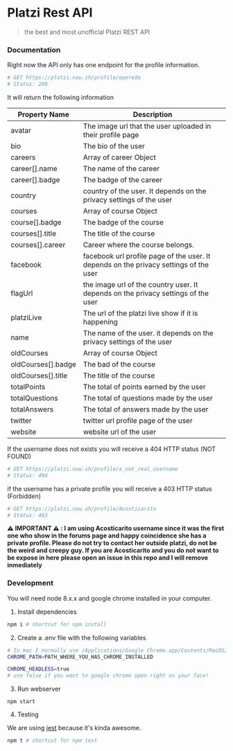 # Platzi Rest API

> the best and most unofficial Platzi REST API

### Documentation

Right now the API only has one endpoint for the profile information.

```bash
# GET https://platzi.now.sh/profile/eperedo
# Status: 200
```

It will return the following information

| Property Name      | Description                                                                           |
| ------------------ | ------------------------------------------------------------------------------------- |
| avatar             | The image url that the user uploaded in their profile page                            |
| bio                | The bio of the user                                                                   |
| careers            | Array of career Object                                                                |
| career[].name      | The name of the career                                                                |
| career[].badge     | The badge of the career                                                               |
| country            | country of the user. It depends on the privacy settings of the user                   |
| courses            | Array of course Object                                                                |
| course[].badge     | The badge of the course                                                               |
| courses[].title    | The title of the course                                                               |
| courses[].career   | Career where the course belongs.                                                      |
| facebook           | facebook url profile page of the user. It depends on the privacy settings of the user |
| flagUrl            | the image url of the country user. It depends on the privacy settings of the user     |
| platziLive         | The url of the platzi live show if it is happening                                    |
| name               | The name of the user. it depends on the privacy settings of the user                  |
| oldCourses         | Array of course Object                                                                |
| oldCourses[].badge | The bad of the course                                                                 |
| oldCourses[].title | The title of the course                                                               |
| totalPoints        | The total of points earned by the user                                                |
| totalQuestions     | The total of questions made by the user                                               |
| totalAnswers       | The total of answers made by the user                                                 |
| twitter            | twitter url profile page of the user                                                  |
| website            | website url of the user                                                               |

If the username does not exists you will receive a 404 HTTP status (NOT FOUND)

```bash
# GET https://platzi.now.sh/profile/a_not_real_username
# Status: 404
```

if the username has a private profile you will receive a 403 HTTP status (Forbidden)

```bash
# GET https://platzi.now.sh/profile/Acosticarito
# Status: 403
```

**⚠️ IMPORTANT️ ⚠️ : I am using Acosticarito username since it was the first one who show in the forums page and happy coincidence she has a private profile. Please do not try to contact her outside platzi, do not be the weird and creepy guy. If you are Acosticarito and you do not want to be expose in here please open an issue in this repo and I will remove inmediately**

### Development

You will need node 8.x.x and google chrome installed in your computer.

1. Install dependencies

```bash
npm i # shortcut for npm install
```

2. Create a .env file with the following variables

```bash
# In mac I normally use /Applications/Google Chrome.app/Contents/MacOS/Google Chrome
CHROME_PATH=PATH_WHERE_YOU_HAS_CHROME_INSTALLED

CHROME_HEADLESS=true
# use false if you want to google chrome open right on your face!
```

3. Run webserver

```
npm start
```

4. Testing

We are using [jest](https://jestjs.io) because it's kinda awesome.

```bash
npm t # shortcut for npm test
```
